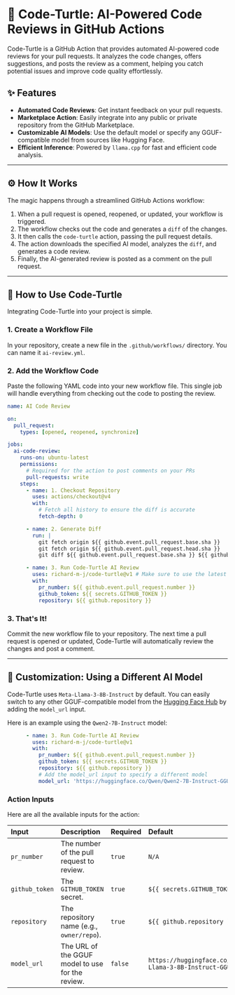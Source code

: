 # 🐢 Code-Turtle: AI-Powered Code Reviews in GitHub Actions

Code-Turtle is a GitHub Action that provides automated AI-powered code reviews for your pull requests. It analyzes the code changes, offers suggestions, and posts the review as a comment, helping you catch potential issues and improve code quality effortlessly.

## ✨ Features

  * **Automated Code Reviews**: Get instant feedback on your pull requests.
  * **Marketplace Action**: Easily integrate into any public or private repository from the GitHub Marketplace.
  * **Customizable AI Models**: Use the default model or specify any GGUF-compatible model from sources like Hugging Face.
  * **Efficient Inference**: Powered by `llama.cpp` for fast and efficient code analysis.

-----

## ⚙️ How It Works

The magic happens through a streamlined GitHub Actions workflow:

1.  When a pull request is opened, reopened, or updated, your workflow is triggered.
2.  The workflow checks out the code and generates a `diff` of the changes.
3.  It then calls the `code-turtle` action, passing the pull request details.
4.  The action downloads the specified AI model, analyzes the `diff`, and generates a code review.
5.  Finally, the AI-generated review is posted as a comment on the pull request.

-----

## 🚀 How to Use Code-Turtle

Integrating Code-Turtle into your project is simple.

### 1\. Create a Workflow File

In your repository, create a new file in the `.github/workflows/` directory. You can name it `ai-review.yml`.

### 2\. Add the Workflow Code

Paste the following YAML code into your new workflow file. This single job will handle everything from checking out the code to posting the review.

```yaml
name: AI Code Review

on:
  pull_request:
    types: [opened, reopened, synchronize]

jobs:
  ai-code-review:
    runs-on: ubuntu-latest
    permissions:
      # Required for the action to post comments on your PRs
      pull-requests: write
    steps:
      - name: 1. Checkout Repository
        uses: actions/checkout@v4
        with:
          # Fetch all history to ensure the diff is accurate
          fetch-depth: 0

      - name: 2. Generate Diff
        run: |
          git fetch origin ${{ github.event.pull_request.base.sha }}
          git fetch origin ${{ github.event.pull_request.head.sha }}
          git diff ${{ github.event.pull_request.base.sha }} ${{ github.event.pull_request.head.sha }} > code.diff

      - name: 3. Run Code-Turtle AI Review
        uses: richard-m-j/code-turtle@v1 # Make sure to use the latest version
        with:
          pr_number: ${{ github.event.pull_request.number }}
          github_token: ${{ secrets.GITHUB_TOKEN }}
          repository: ${{ github.repository }}
```

### 3\. That's It\!

Commit the new workflow file to your repository. The next time a pull request is opened or updated, Code-Turtle will automatically review the changes and post a comment.

-----

## 🎨 Customization: Using a Different AI Model

Code-Turtle uses `Meta-Llama-3-8B-Instruct` by default. You can easily switch to any other GGUF-compatible model from the [Hugging Face Hub](https://huggingface.co/models?search=gguf) by adding the `model_url` input.

Here is an example using the `Qwen2-7B-Instruct` model:

```yaml
      - name: 3. Run Code-Turtle AI Review
        uses: richard-m-j/code-turtle@v1
        with:
          pr_number: ${{ github.event.pull_request.number }}
          github_token: ${{ secrets.GITHUB_TOKEN }}
          repository: ${{ github.repository }}
          # Add the model_url input to specify a different model
          model_url: 'https://huggingface.co/Qwen/Qwen2-7B-Instruct-GGUF/resolve/main/qwen2-7b-instruct-q5_k_m.gguf'
```

### Action Inputs

Here are all the available inputs for the action:

| Input | Description | Required | Default |
| :--- | :--- | :--- | :--- |
| `pr_number` | The number of the pull request to review. | `true` | `N/A` |
| `github_token` | The `GITHUB_TOKEN` secret. | `true` | `${{ secrets.GITHUB_TOKEN }}` |
| `repository` | The repository name (e.g., `owner/repo`). | `true` | `${{ github.repository }}` |
| `model_url` | The URL of the GGUF model to use for the review. | `false` | `https://huggingface.co/QuantFactory/Meta-Llama-3-8B-Instruct-GGUF/...` |